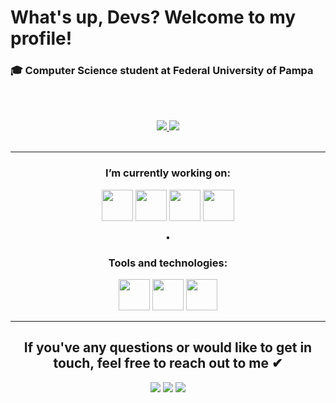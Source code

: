 # What's up, Devs? Welcome to my profile!
### 🎓 Computer Science student at Federal University of Pampa
</br></br>

<div align="center">
<a href="https://github.com/manoelargc">
  <img src="https://github-readme-stats.vercel.app/api?username=manoelargc&show_icons=true&theme=radical" />
</a>
<a href="https://github.com/manoelargc">
  <img src="https://github-readme-stats.vercel.app/api/top-langs/?username=manoelargc&layout=compact&show_icons=true&theme=radical" />
</a>
</div>
</br>  

---

<div align="center">
  
### I’m currently working on:

<img src="https://cdn.jsdelivr.net/gh/devicons/devicon/icons/c/c-original.svg" width="50" height="50" /> <img 
src="https://cdn.jsdelivr.net/gh/devicons/devicon/icons/css3/css3-original.svg" width="50" height="50" /> <img 
src="https://cdn.jsdelivr.net/gh/devicons/devicon/icons/html5/html5-original.svg" width="50" height="50" /> <img 
src="https://cdn.jsdelivr.net/gh/devicons/devicon/icons/python/python-original.svg" width="50" height="50" /> 

•

### Tools and technologies:

<img src="https://cdn.jsdelivr.net/gh/devicons/devicon/icons/vscode/vscode-original.svg" width="50" height="50" /> <img src="https://cdn.jsdelivr.net/gh/devicons/devicon/icons/git/git-original.svg" width="50" height="50" /> <img
src="https://cdn.jsdelivr.net/gh/devicons/devicon/icons/photoshop/photoshop-plain.svg" width="50" height="50" />




------

</div>

<div align="center">
<h2 style="text-align: center;">If you've any questions or would like to get in touch, feel free to reach out to me ✔ </h2>
  <a href="https://www.linkedin.com/in/manoelaresende" target="_blank"><img src="https://img.shields.io/badge/-LinkedIn-%230077B5?style=for-the-badge&logo=linkedin&logoColor=white" target="_blank"></a>
  <a href="https://instagram.com/manoelargc" target="_blank"><img src="https://img.shields.io/badge/-Instagram-%23E4405F?style=for-the-badge&logo=instagram&logoColor=white" target="_blank"></a>
  <a href = "mailto:manoelargc@gmail.com"><img src="https://img.shields.io/badge/Gmail-D14836?style=for-the-badge&logo=gmail&logoColor=white" target="_blank"></a>
</div>
<!--

Here are some ideas to get you started:

- 🔭 I’m currently working on ...
- 🌱 I’m currently learning ...
- 👯 I’m looking to collaborate on ...
- 🤔 I’m looking for help with ...
- 💬 Ask me about ...
- 📫 How to reach me: ...
- 😄 Pronouns: ...
- ⚡ Fun fact: ...
-->

<!---
- I'm Manoela Resende, 19y
- Studying CS at UNIPAMPA since 2022.1
manoelargc/manoelargc is a ✨ special ✨ repository because its `README.md` (this file) appears on your GitHub profile.
You can click the Preview link to take a look at your changes.
--->
